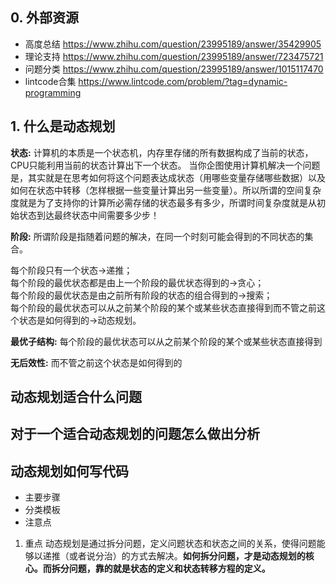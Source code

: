 
## 0. 外部资源

- 高度总结 https://www.zhihu.com/question/23995189/answer/35429905
- 理论支持 https://www.zhihu.com/question/23995189/answer/723475721
- 问题分类  https://www.zhihu.com/question/23995189/answer/1015117470
- lintcode合集 https://www.lintcode.com/problem/?tag=dynamic-programming

## 1. 什么是动态规划

**状态:**
计算机的本质是一个状态机，内存里存储的所有数据构成了当前的状态，CPU只能利用当前的状态计算出下一个状态。
当你企图使用计算机解决一个问题是，其实就是在思考如何将这个问题表达成状态（用哪些变量存储哪些数据）以及如何在状态中转移（怎样根据一些变量计算出另一些变量）。所以所谓的空间复杂度就是为了支持你的计算所必需存储的状态最多有多少，所谓时间复杂度就是从初始状态到达最终状态中间需要多少步！

**阶段:**
所谓阶段是指随着问题的解决，在同一个时刻可能会得到的不同状态的集合。

每个阶段只有一个状态->递推；  
每个阶段的最优状态都是由上一个阶段的最优状态得到的->贪心；  
每个阶段的最优状态是由之前所有阶段的状态的组合得到的->搜索；  
每个阶段的最优状态可以从之前某个阶段的某个或某些状态直接得到而不管之前这个状态是如何得到的->动态规划。

**最优子结构:**
每个阶段的最优状态可以从之前某个阶段的某个或某些状态直接得到

**无后效性:**
而不管之前这个状态是如何得到的


## 动态规划适合什么问题


## 对于一个适合动态规划的问题怎么做出分析

## 动态规划如何写代码

- 主要步骤
- 分类模板
- 注意点



1. 重点
动态规划是通过拆分问题，定义问题状态和状态之间的关系，使得问题能够以递推（或者说分治）的方式去解决。**如何拆分问题，才是动态规划的核心。而拆分问题，靠的就是状态的定义和状态转移方程的定义。**